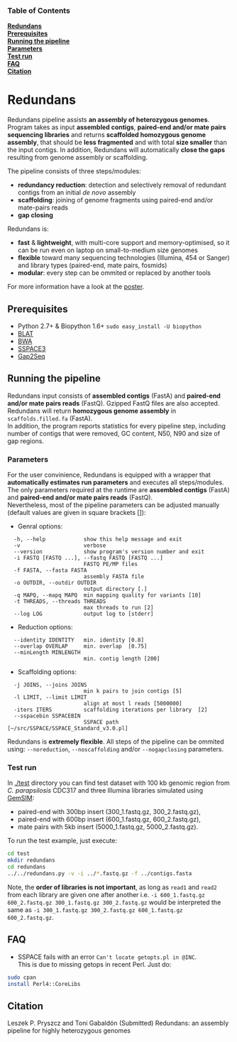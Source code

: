 ### Table of Contents
**[Redundans](#redundans)**  
**[Prerequisites](#prerequisites)**  
**[Running the pipeline](#running-the-pipeline)**  
**[Parameters](#parameters)**  
**[Test run](#test-run)**  
**[FAQ](#faq)**  
**[Citation](#citation)**  

# Redundans

Redundans pipeline assists **an assembly of heterozygous genomes**.  
Program takes as input **assembled contigs**, **paired-end and/or mate pairs sequencing libraries** and returns **scaffolded homozygous genome assembly**, that should be **less fragmented** and with total **size smaller** than the input contigs. In addition, Redundans will automatically **close the gaps** resulting from genome assembly or scaffolding. 

The pipeline consists of three steps/modules: 

- **redundancy reduction**: detection and selectively removal of redundant contigs from an initial *de novo* assembly
- **scaffolding**: joining of genome fragments using paired-end and/or mate-pairs reads
- **gap closing**

Redundans is: 
- **fast** & **lightweight**, with multi-core support and memory-optimised, so it can be run even on laptop on small-to-medium size genomes
- **flexible** toward many sequencing technologies (Illumina, 454 or Sanger) and library types (paired-end, mate pairs, fosmids)
- **modular**: every step can be ommited or replaced by another tools

For more information have a look at the [poster](https://github.com/lpryszcz/redundans/blob/master/docs/poster.pdf).

## Prerequisites
- Python 2.7+ & Biopython 1.6+ `sudo easy_install -U biopython`
- [BLAT](https://genome.ucsc.edu/FAQ/FAQblat.html#blat3)
- [BWA](http://bio-bwa.sourceforge.net/)
- [SSPACE3](http://www.baseclear.com/genomics/bioinformatics/basetools/SSPACE)
- [Gap2Seq](http://www.cs.helsinki.fi/u/lmsalmel/Gap2Seq/)

## Running the pipeline
Redundans input consists of **assembled contigs** (FastA) and **paired-end and/or mate pairs reads** (FastQ). Gzipped FastQ files are also accepted. 
Redundans will return **homozygous genome assembly** in `scaffolds.filled.fa` (FastA).  
In addition, the program reports statistics for every pipeline step, including number of contigs that were removed, GC content, N50, N90 and size of gap regions.   

### Parameters
For the user convinience, Redundans is equipped with a wrapper that **automatically estimates run parameters** and executes all steps/modules. 
The only parameters required at the runtime are **assembled contigs** (FastA) and **paired-end and/or mate pairs reads** (FastQ).  
Nevertheless, most of the pipeline parameters can be adjusted manually (default values are given in square brackets []):  
- Genral options:
```
  -h, --help            show this help message and exit
  -v                    verbose
  --version             show program's version number and exit
  -i FASTQ [FASTQ ...], --fastq FASTQ [FASTQ ...]
                        FASTQ PE/MP files
  -f FASTA, --fasta FASTA
                        assembly FASTA file
  -o OUTDIR, --outdir OUTDIR
                        output directory [.]
  -q MAPQ, --mapq MAPQ  min mapping quality for variants [10]
  -t THREADS, --threads THREADS
                        max threads to run [2]
  --log LOG             output log to [stderr]
```
- Reduction options:
```
  --identity IDENTITY   min. identity [0.8]
  --overlap OVERLAP     min. overlap  [0.75]
  --minLength MINLENGTH
                        min. contig length [200]
```
- Scaffolding options:
```
  -j JOINS, --joins JOINS
                        min k pairs to join contigs [5]
  -l LIMIT, --limit LIMIT
                        align at most l reads [5000000]
  -iters ITERS          scaffolding iterations per library  [2]
  --sspacebin SSPACEBIN
                        SSPACE path  [~/src/SSPACE/SSPACE_Standard_v3.0.pl]
```
Redundans is **extremely flexible**. All steps of the pipeline can be ommited using: `--noreduction`, `--noscaffolding` and/or `--nogapclosing` parameters. 

### Test run
In [./test](https://github.com/lpryszcz/redundans/tree/master/test) directory you can find test dataset with 100 kb genomic region from *C. parapsilosis* CDC317 and three Illumina libraries simulated using [GemSIM](http://sourceforge.net/projects/gemsim/): 
- paired-end with 300bp insert (300_1.fastq.gz, 300_2.fastq.gz), 
- paired-end with 600bp insert (600_1.fastq.gz, 600_2.fastq.gz),  
- mate pairs with 5kb insert (5000_1.fastq.gz, 5000_2.fastq.gz).  

To run the test example, just execute: 
```bash
cd test
mkdir redundans 
cd redundans
../../redundans.py -v -i ../*.fastq.gz -f ../contigs.fasta
```

Note, the **order of libraries is not important**, as long as `read1` and `read2` from each library are given one after another 
i.e. `-i 600_1.fastq.gz 600_2.fastq.gz 300_1.fastq.gz 300_2.fastq.gz` would be interpreted the same as `-i 300_1.fastq.gz 300_2.fastq.gz 600_1.fastq.gz 600_2.fastq.gz`. 

## FAQ
- SSPACE fails with an error `Can't locate getopts.pl in @INC`.  
This is due to missing getops in recent Perl. Just do:
```bash
sudo cpan
install Perl4::CoreLibs
```

## Citation
Leszek P. Pryszcz and Toni Gabaldón (Submitted) Redundans: an assembly pipeline for highly heterozygous genomes 
